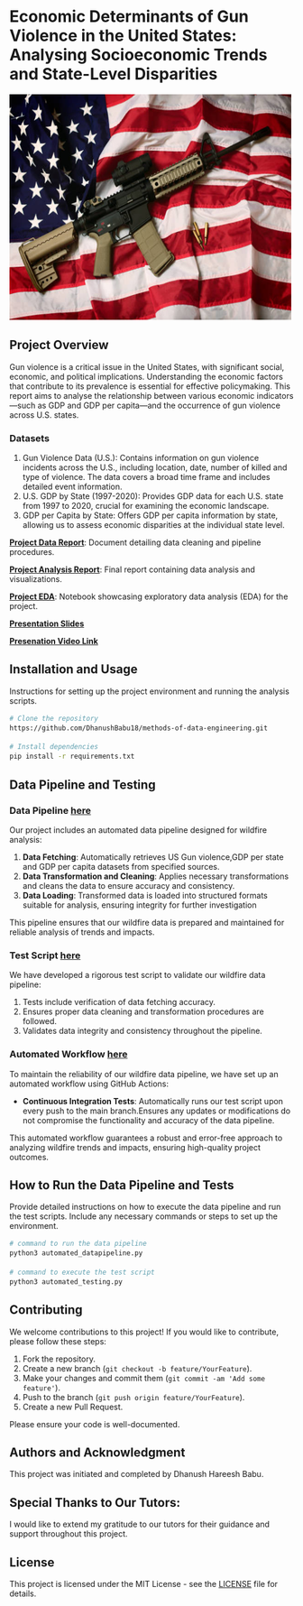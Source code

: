 # Economic Determinants of Gun Violence in the United States: Analysing Socioeconomic Trends and State-Level Disparities 
<img src="project\image.jpg" width="500" height="400">

## Project Overview
Gun violence is a critical issue in the United States, with significant social, economic, and political 
implications. Understanding the economic factors that contribute to its prevalence is essential for 
effective policymaking. This report aims to analyse the relationship between various economic 
indicators—such as GDP and GDP per capita—and the occurrence of gun violence across U.S. states. 

### Datasets
1. Gun Violence Data (U.S.): Contains information on gun violence incidents across the U.S., 
including location, date, number of killed and type of violence. The data covers a broad time 
frame and includes detailed event information. 
2. U.S. GDP by State (1997-2020): Provides GDP data for each U.S. state from 1997 to 2020, 
crucial for examining the economic landscape. 
3. GDP per Capita by State: Offers GDP per capita information by state, allowing us to assess 
economic disparities at the individual state level.

[**Project Data Report**](project/data-report.pdf): Document detailing data cleaning and pipeline procedures.

[**Project Analysis Report**](project/analysis-report.pdf): Final report containing data analysis and visualizations.

[**Project EDA**](project/EDA-report-analysis.ipynb): Notebook showcasing exploratory data analysis (EDA) for the project.

[**Presentation Slides**](project/slides.pdf)

[**Presenation Video Link**](project/presentation-video.md)

## Installation and Usage
Instructions for setting up the project environment and running the analysis scripts.

```bash
# Clone the repository
https://github.com/DhanushBabu18/methods-of-data-engineering.git

# Install dependencies
pip install -r requirements.txt

```

## Data Pipeline and Testing

### Data Pipeline [here](project/automated_datapipeline.py)
Our project includes an automated data pipeline designed for wildfire analysis:

1. **Data Fetching**: Automatically retrieves US Gun violence,GDP per state and GDP per capita datasets from specified sources.
2. **Data Transformation and Cleaning**: Applies necessary transformations and cleans the data to ensure accuracy and consistency.
3. **Data Loading**: Transformed data is loaded into structured formats suitable for analysis, ensuring integrity for further investigation

This pipeline ensures that our wildfire data is prepared and maintained for reliable analysis of trends and impacts.

### Test Script [here](project/automated_testing.py)
We have developed a rigorous test script to validate our wildfire data pipeline:

1. Tests include verification of data fetching accuracy.
2. Ensures proper data cleaning and transformation procedures are followed.
3. Validates data integrity and consistency throughout the pipeline.

### Automated Workflow [here](.github/workflows/test_runner.yml)
To maintain the reliability of our wildfire data pipeline, we have set up an automated workflow using GitHub Actions:

* **Continuous Integration Tests**: Automatically runs our test script upon every push to the main branch.Ensures any updates or modifications do not compromise the functionality and accuracy of the data pipeline.
  
This automated workflow guarantees a robust and error-free approach to analyzing wildfire trends and impacts, ensuring high-quality project outcomes.

## How to Run the Data Pipeline and Tests
Provide detailed instructions on how to execute the data pipeline and run the test scripts. Include any necessary commands or steps to set up the environment.

```bash
# command to run the data pipeline
python3 automated_datapipeline.py

# command to execute the test script
python3 automated_testing.py
```

## Contributing
We welcome contributions to this project! If you would like to contribute, please follow these steps:
1. Fork the repository.
2. Create a new branch (`git checkout -b feature/YourFeature`).
3. Make your changes and commit them (`git commit -am 'Add some feature'`).
4. Push to the branch (`git push origin feature/YourFeature`).
5. Create a new Pull Request.

Please ensure your code is well-documented.

## Authors and Acknowledgment
This project was initiated and completed by Dhanush Hareesh Babu. 

## Special Thanks to Our Tutors:
I would like to extend my gratitude to our tutors for their guidance and support throughout this project.

## License
This project is licensed under the MIT License - see the [LICENSE](LICENSE.md) file for details.
